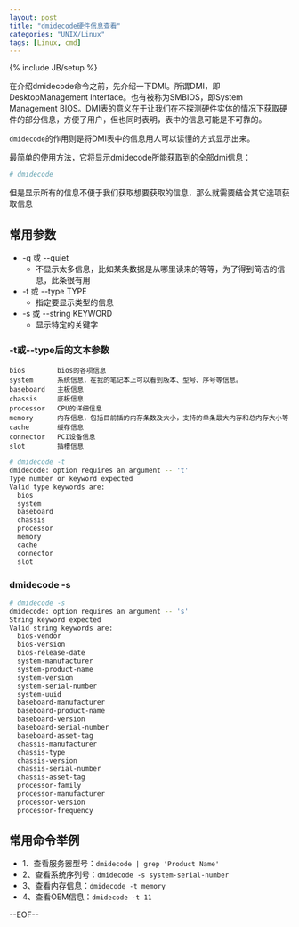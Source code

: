 ```yaml
---
layout: post
title: "dmidecode硬件信息查看"
categories: "UNIX/Linux"
tags: [Linux, cmd]
---
```

{% include JB/setup %}

在介绍dmidecode命令之前，先介绍一下DMI。所谓DMI，即DesktopManagement Interface。也有被称为SMBIOS，即System Management BIOS。DMI表的意义在于让我们在不探测硬件实体的情况下获取硬件的部分信息，方便了用户，但也同时表明，表中的信息可能是不可靠的。

`dmidecode`的作用则是将DMI表中的信息用人可以读懂的方式显示出来。 

最简单的使用方法，它将显示dmidecode所能获取到的全部dmi信息：

``` bash
# dmidecode
```

但是显示所有的信息不便于我们获取想要获取的信息，那么就需要结合其它选项获取信息

## 常用参数

* -q 或 --quiet
	* 不显示太多信息，比如某条数据是从哪里读来的等等，为了得到简洁的信息，此条很有用
* -t 或 --type TYPE
	* 指定要显示类型的信息
* -s 或 --string KEYWORD
	* 显示特定的关键字


### -t或--type后的文本参数

	bios 		bios的各项信息
	system 		系统信息，在我的笔记本上可以看到版本、型号、序号等信息。
	baseboard 	主板信息
	chassis 	底板信息
	processor 	CPU的详细信息
	memory 		内存信息，包括目前插的内存条数及大小，支持的单条最大内存和总内存大小等
	cache 		缓存信息
	connector 	PCI设备信息
	slot 		插槽信息 

``` bash
# dmidecode -t 
dmidecode: option requires an argument -- 't'
Type number or keyword expected
Valid type keywords are:
  bios
  system
  baseboard
  chassis
  processor
  memory
  cache
  connector
  slot
```

### dmidecode -s

``` bash
# dmidecode -s
dmidecode: option requires an argument -- 's'
String keyword expected
Valid string keywords are:
  bios-vendor
  bios-version
  bios-release-date
  system-manufacturer
  system-product-name
  system-version
  system-serial-number
  system-uuid
  baseboard-manufacturer
  baseboard-product-name
  baseboard-version
  baseboard-serial-number
  baseboard-asset-tag
  chassis-manufacturer
  chassis-type
  chassis-version
  chassis-serial-number
  chassis-asset-tag
  processor-family
  processor-manufacturer
  processor-version
  processor-frequency
```

## 常用命令举例

* 1、查看服务器型号：`dmidecode | grep 'Product Name'`
* 2、查看系统序列号：`dmidecode -s system-serial-number`
* 3、查看内存信息：`dmidecode -t memory`
* 4、查看OEM信息：`dmidecode -t 11`

--EOF--
